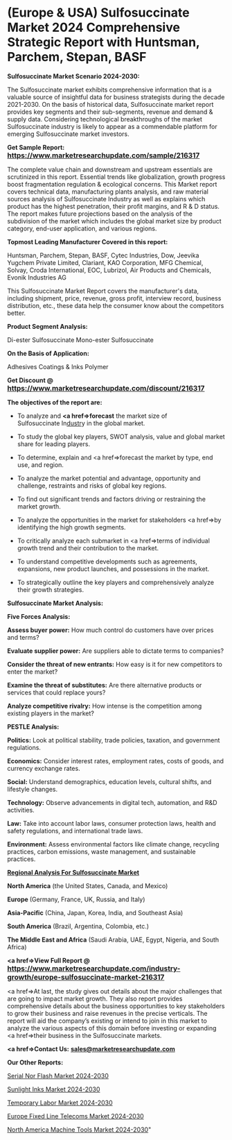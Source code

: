 # (Europe & USA) Sulfosuccinate Market 2024 Comprehensive Strategic Report with Huntsman, Parchem, Stepan, BASF

<strong>Sulfosuccinate Market Scenario 2024-2030:</strong>

The Sulfosuccinate market exhibits comprehensive information that is a valuable source of insightful data for business strategists during the decade 2021-2030. On the basis of historical data, Sulfosuccinate market report provides key segments and their sub-segments, revenue and demand &amp; supply data. Considering technological breakthroughs of the market Sulfosuccinate industry is likely to appear as a commendable platform for emerging Sulfosuccinate market investors.

<strong>Get Sample Report: <a href=https://www.marketresearchupdate.com/sample/216317><font size=3 color=#0000ff>https://www.marketresearchupdate.com/sample/216317</font></a></strong>

The complete value chain and downstream and upstream essentials are scrutinized in this report. Essential trends like globalization, growth progress boost fragmentation regulation &amp; ecological concerns. This Market report covers technical data, manufacturing plants analysis, and raw material sources analysis of Sulfosuccinate Industry as well as explains which product has the highest penetration, their profit margins, and R & D status. The report makes future projections based on the analysis of the subdivision of the market which includes the global market size by product category, end-user application, and various regions.

<strong>Topmost Leading Manufacturer Covered in this report:</strong>

Huntsman, Parchem, Stepan, BASF, Cytec Industries, Dow, Jeevika Yugchem Private Limited, Clariant, KAO Corporation, MFG Chemical, Solvay, Croda International, EOC, Lubrizol, Air Products and Chemicals, Evonik Industries AG

This Sulfosuccinate Market Report covers the manufacturer's data, including shipment, price, revenue, gross profit, interview record, business distribution, etc., these data help the consumer know about the competitors better.

<strong>Product Segment Analysis: </strong>

Di-ester Sulfosuccinate
Mono-ester Sulfosuccinate

<strong>On the Basis of Application:</strong>

Adhesives
Coatings & Inks
Polymer

<strong>Get Discount @ <a href=https://www.marketresearchupdate.com/discount/216317><font size=3 color=#0000ff>https://www.marketresearchupdate.com/discount/216317</font></a></strong>

<strong><b>The objectives of the report are:</b></strong>

- To analyze and <strong><a href=><strong>forecast</strong></a></strong> the market size of Sulfosuccinate In<a href=ASDF991299>dustr</a>y in the global market.

- To study the global key players, SWOT analysis, value and global market share for leading players.

- To determine, explain and <a href=>forecast</a> the market by type, end use, and region.

- To analyze the market potential and advantage, opportunity and challenge, restraints and risks of global key regions.

- To find out significant trends and factors driving or restraining the market growth.

- To analyze the opportunities in the market for stakeholders <a href=>by</a> identifying the high growth segments.

- To critically analyze each submarket in <a href=>terms</a> of individual growth trend and their contribution to the market.

- To understand competitive developments such as agreements, expansions, new product launches, and possessions in the market.

- To strategically outline the key players and comprehensively analyze their growth strategies.

<strong>Sulfosuccinate Market Analysis:</strong>

<strong>Five Forces Analysis:</strong>

<strong>Assess buyer power:</strong> How much control do customers have over prices and terms?

<strong>Evaluate supplier power:</strong> Are suppliers able to dictate terms to companies?

<strong>Consider the threat of new entrants:</strong> How easy is it for new competitors to enter the market?

<strong>Examine the threat of substitutes:</strong> Are there alternative products or services that could replace yours?

<strong>Analyze competitive rivalry:</strong> How intense is the competition among existing players in the market?

<strong>PESTLE Analysis:</strong>

<strong>Politics:</strong> Look at political stability, trade policies, taxation, and government regulations.

<strong>Economics:</strong> Consider interest rates, employment rates, costs of goods, and currency exchange rates.

<strong>Social:</strong> Understand demographics, education levels, cultural shifts, and lifestyle changes.

<strong>Technology:</strong> Observe advancements in digital tech, automation, and R&D activities.

<strong>Law:</strong> Take into account labor laws, consumer protection laws, health and safety regulations, and international trade laws.

<strong>Environment:</strong> Assess environmental factors like climate change, recycling practices, carbon emissions, waste management, and sustainable practices.

<strong><u><b>Regional Analysis For Sulfosuccinate Market</b></u></strong>

<strong><b>North America</b></strong> (the United States, Canada, and Mexico)

<strong><b>Europe </b></strong>(Germany, France, UK, Russia, and Italy)

<strong><b>Asia-Pacific</b></strong> (China, Japan, Korea, India, and Southeast Asia)

<strong><b>South America</b></strong> (Brazil, Argentina, Colombia, etc.)

<strong><b>The Middle East and Africa</b></strong> (Saudi Arabia, UAE, Egypt, Nigeria, and South Africa)

<strong><a href=>View Full Report</a> @ <a href=https://www.marketresearchupdate.com/industry-growth/europe-sulfosuccinate-market-216317><font size=3 color=#0000ff>https://www.marketresearchupdate.com/industry-growth/europe-sulfosuccinate-market-216317</font></a></strong>

<a href=>At last,</a> the study gives out details about the major challenges that are going to impact market growth. They also report provides comprehensive details about the business opportunities to key stakeholders to grow their business and raise revenues in the precise verticals. The report will aid the company’s existing or intend to join in this market to analyze the various aspects of this domain before investing or expanding <a href=>their</a> business in the Sulfosuccinate markets.

<strong><a href=>Contact Us:</a></strong>
<strong>sales@marketresearchupdate.com</strong>

<strong>Our Other Reports:</strong>

<a href=https://www.linkedin.com/pulse/serial-nor-flash-market-latest-report-outstanding-growth>Serial Nor Flash Market 2024-2030</a>

<a href=https://www.linkedin.com/pulse/sunlight-inks-market-2023-remarking-enormous>Sunlight Inks Market 2024-2030</a>

<a href=https://www.linkedin.com/pulse/temporary-labor-market-2023-remarking>Temporary Labor Market 2024-2030</a>

<a href=https://www.linkedin.com/pulse/europe-fixed-line-telecoms-market-challenges-3wbmf/>Europe Fixed Line Telecoms Market 2024-2030</a>

<a href=https://www.linkedin.com/pulse/north-america-machine-tools-market-trends-2023-zwbdf/>North America Machine Tools Market 2024-2030</a>"
